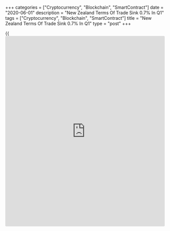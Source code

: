 +++
categories = ["Cryptocurrency", "Blockchain", "SmartContract"]
date = "2020-06-01"
description = "New Zealand Terms Of Trade Sink 0.7% In Q1"
tags = ["Cryptocurrency", "Blockchain", "SmartContract"]
title = "New Zealand Terms Of Trade Sink 0.7% In Q1"
type = "post"
+++

{{<iframe id="large-banner" src="https://www.bounty.group/#slide=9.0" width="100%" height="600" scrolling="no" style="border: 0px solid rgb(216, 221, 230); border-radius: 3px;">}}

New Zealand's [terms](https://www.fintechee.com/terms/) of trade fell a seasonally adjusted 0.7 percent on
quarter in the first three months of 2020, Statistics New Zealand said
on Tuesday.

That missed expectations for an increase of 1.3 percent following the
2.6 percent gain in the three months prior.

Export prices for goods fell 0.2 percent and import prices rose 0.5
percent, while export volumes for goods rose 1.8 percent and import
volumes fell 3.9 percent.

Export values for goods rose 3.6 percent and import values fell 1.9
percent and the services [terms](https://www.fintechee.com/terms/) of trade advanced 3.6 percent.

For comments and feedback [contact](https://www.playgroundfx.com/contact/): editorial@rtt[news](https://www.letsplayfx.com/blog/forex-news-website/).com

[Economic News][1]

 **What parts of the world are seeing the best (and worst) economic
performances lately? Click[here][2] to check out our [Econ Scorecard][2]
and find out! See up-to-the-moment [ranking](https://www.playgroundfx.com/blog/crypto-exchange-ranking/)s for the best and worst
performers in [GDP][3], [unemployment rate][4], [inflation][2] and much
more.**

   1. www.rtt[news](https://www.letsplayfx.com/blog/forex-news-website/).com/Content/EconomicNews.aspx
   2. www.rtt[news](https://www.letsplayfx.com/blog/forex-news-website/).com/economic-scorecard/world-rank/CPI/highest-performance.aspx
   3. www.rtt[news](https://www.letsplayfx.com/blog/forex-news-website/).com/economic-scorecard/world-rank/GDP/highest-performance.aspx
   4. www.rtt[news](https://www.letsplayfx.com/blog/forex-news-website/).com/economic-scorecard/world-rank/unemployment-rate/lowest-performance.aspx